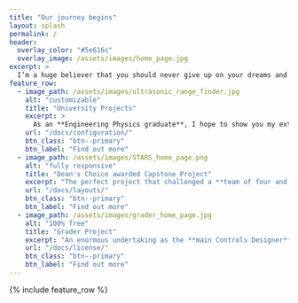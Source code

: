 ```yaml
---
title: "Our journey begins"
layout: splash
permalink: /
header:
  overlay_color: "#5e616c"
  overlay_image: /assets/images/home_page.jpg
excerpt: >
  I’m a huge believer that you should never give up on your dreams and that hard work never fails. On this website you’ll find my milestone projects that illustrate how I’ve grown over the years.<br /><br />
feature_row:
  - image_path: /assets/images/ultrasonic_range_finder.jpg
    alt: "customizable"
    title: "University Projects"
    excerpt: >
      As an **Engineering Physics graduate**, I hope to show you my extensive experience in **software, electrical and mechanical** design and development. Here you'll find a range of projects that I'm proud of. <br /><br />
    url: "/docs/configuration/"
    btn_class: "btn--primary"
    btn_label: "Find out more"
  - image_path: /assets/images/STARS_home_page.png
    alt: "fully responsive"
    title: "Dean's Choice awarded Capstone Project"
    excerpt: "The perfect project that challenged a **team of four and I**, where we caught the attention of **CHCH news**, Hamilton's local news network and the **praise of our professor**!                                                                                 "
    url: "/docs/layouts/"
    btn_class: "btn--primary"
    btn_label: "Find out more"
  - image_path: /assets/images/grader_home_page.jpg
    alt: "100% free"
    title: "Grader Project"
    excerpt: "An enormous undertaking as the **main Controls Designer** for this project. Where I took a major step into the **mining industry** and by taking that step applied everything I knew as an Engineering Physics graduate. Definitely my proudest achievement thus far!   "
    url: "/docs/license/"
    btn_class: "btn--primary"
    btn_label: "Find out more"      
---
```


{% include feature_row %}
